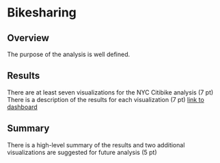 # Bikesharing

## Overview
The purpose of the analysis is well defined. 

## Results
There are at least seven visualizations for the NYC Citibike analysis (7 pt)
There is a description of the results for each visualization (7 pt)
[link to dashboard](https://public.tableau.com/profile/cami.mandell.gorden#!/vizhome/Module14Challenge_16196499609200/UserTripsbyGenderbyWeekday)

## Summary
There is a high-level summary of the results and two additional visualizations are suggested for future analysis (5 pt)
